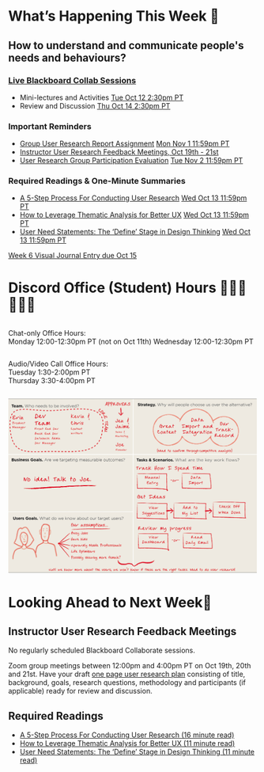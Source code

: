 
<div class=alert>

# What’s Happening This Week 💫

## How to understand and communicate people's needs and behaviours?

### [Live Blackboard Collab Sessions](https://canvas.sfu.ca/courses/64326/external_tools/3544)

* Mini-lectures and Activities <span class='badge'> [Tue Oct 12 2:30pm PT](https://www.timeanddate.com/worldclock/fixedtime.html?msg=CMPT-363+Mini-lectures+and+Activities&iso=20211012T1430&p1=256&ah=1&am=50)</span>
* Review and Discussion <span class='badge'> [Thu Oct 14 2:30pm PT](https://www.timeanddate.com/worldclock/fixedtime.html?msg=CMPT-363+Review+and+Discussion&iso=20211014T1430&p1=256&am=50)</span>

### Important Reminders

* [Group User Research Report Assignment](https://canvas.sfu.ca/courses/64326/assignments/662762) <span class='badge'> [Mon Nov 1 11:59pm PT](https://www.timeanddate.com/worldclock/fixedtime.html?msg=CMPT-363+Group+User+Research+Report+Assignment+Due+Date&iso=20211101T2359&p1=256)</span>
* [Instructor User Research Feedback Meetings, Oct 19th - 21st](https://canvas.sfu.ca/calendar)
* [User Research Group Participation Evaluation](https://canvas.sfu.ca/courses/64326/assignments/662763) <span class='badge'> [Tue Nov 2 11:59pm PT](https://www.timeanddate.com/worldclock/fixedtime.html?msg=CMPT-363+Group+User+Research+Report+Assignment+Due+Date&iso=20211102T2359&p1=256)</span>

### Required Readings & One-Minute Summaries
* [A 5-Step Process For Conducting User Research](https://canvas.sfu.ca/courses/64326/assignments/662747) <span class='badge'> [Wed Oct 13 11:59pm PT](https://www.timeanddate.com/worldclock/fixedtime.html?msg=One-minute+Summaries+for+Week+6+Due+Date&iso=20211013T235900&p1=256)</span>  
* [How to Leverage Thematic Analysis for Better UX](https://canvas.sfu.ca/courses/64326/assignments/662748) <span class='badge'> [Wed Oct 13 11:59pm PT](https://www.timeanddate.com/worldclock/fixedtime.html?msg=One-minute+Summaries+for+Week+6+Due+Date&iso=20211013T235900&p1=256)</span>  
* [User Need Statements: The ‘Define’ Stage in Design Thinking](https://canvas.sfu.ca/courses/64326/assignments/662736) <span class='badge'> [Wed Oct 13 11:59pm PT](https://www.timeanddate.com/worldclock/fixedtime.html?msg=One-minute+Summaries+for+Week+6+Due+Date&iso=20211013T235900&p1=256)</span>  

[Week 6 Visual Journal Entry due Oct 15](https://canvas.sfu.ca/courses/64326/assignments/662771 ':class=button')

</div>

# Discord Office (Student) Hours ‍👩🏽‍💻👨🏽‍💻

<div class="row">
<div class="column">

Chat-only Office Hours:  
Monday 12:00-12:30pm PT (not on Oct 11th)
Wednesday 12:00-12:30pm PT  

</div>
<div class="column">

Audio/Video Call Office Hours:  
Tuesday 1:30-2:00pm PT  
Thursday 3:30-4:00pm PT  

</div>
</div>

![UX](images/9203760174_499895dece_k.jpeg ':class=banner-image')

# Looking Ahead to Next Week🔭

## Instructor User Research Feedback Meetings
No regularly scheduled Blackboard Collaborate sessions.  

Zoom group meetings between 12:00pm and 4:00pm PT on Oct 19th, 20th and 21st. Have your draft [one page user research plan](https://www.smashingmagazine.com/2012/01/ux-research-plan-stakeholders-love/) consisting of title, background, goals, research questions, methodology and participants (if applicable) ready for review and discussion.

## Required Readings  
* [A 5-Step Process For Conducting User Research (16 minute read)](https://www.smashingmagazine.com/2013/09/5-step-process-conducting-user-research/)  
* [How to Leverage Thematic Analysis for Better UX (11 minute read)](https://www.toptal.com/designers/ux-research/thematic-analysis-for-ux)  
* [User Need Statements: The ‘Define’ Stage in Design Thinking (11 minute read)](https://www.nngroup.com/articles/user-need-statements/)  
